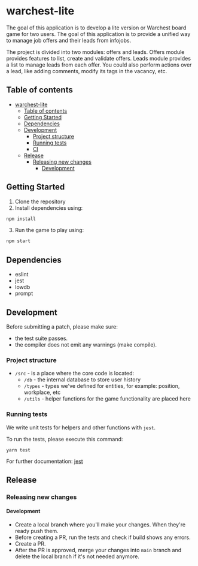 # warchest-lite

The goal of this application is to develop a lite version or Warchest board game for two users.
The goal of this application is to provide a unified way to manage job offers and their leads from infojobs.

The project is divided into two modules: offers and leads. Offers module provides features to list, create and validate offers. Leads module provides a list to manage leads from each offer. You could also perform actions over a lead, like adding comments, modify its tags in the vacancy, etc.

## Table of contents

- [warchest-lite](#infojobs-front)
  - [Table of contents](#table-of-contents)
  - [Getting Started](#getting-started)
  - [Dependencies](#dependencies)
  - [Development](#development)
    - [Project structure](#project-structure)
    - [Running tests](#running-tests)
    - [CI](#ci)
  - [Release](#release)
    - [Releasing new changes](#releasing-new-changes)
      - [Development](#development-1)

## Getting Started

1. Clone the repository
2. Install dependencies using:

```bash
npm install
```

3. Run the game to play using:

```bash
npm start
```

## Dependencies

- eslint
- jest
- lowdb
- prompt

## Development

Before submitting a patch, please make sure:

- the test suite passes.
- the compiler does not emit any warnings (make compile).

### Project structure

- `/src` - is a place where the core code is located:
  - `/db` - the internal database to store user history
  - `/types` - types we've defined for entities, for example: position, workplace, etc
  - `/utils` - helper functions for the game functionality are placed here

### Running tests

We write unit tests for helpers and other functions with `jest`.

To run the tests, please execute this command:

```
yarn test
```

For further documentation: [jest](https://jestjs.io/)

## Release

### Releasing new changes

#### Development

- Create a local branch where you'll make your changes. When they're ready push them.
- Before creating a PR, run the tests and check if build shows any errors.
- Create a PR.
- After the PR is approved, merge your changes into `main` branch and delete the local branch if it's not needed anymore.
